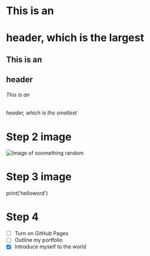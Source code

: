 # This is an <h1> header, which is the largest
## This is an <h2> header
###### This is an <h6> header, which is the smallest

# Step 2 image

![Image of soomething random](https://images.livemint.com/img/2022/11/22/600x338/1206aa74-6727-11ed-ae07-9ae8fb027558_1669105067256_1669105067256_1669105752155_1669105752155.jpg)

# Step 3 image
print('helloword')

# Step 4 
- [ ] Turn on GitHub Pages
- [ ] Outline my portfolio
- [x] Introduce myself to the world

